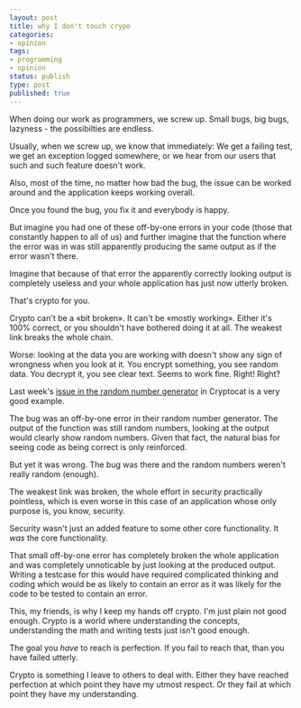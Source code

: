 ```yaml
---
layout: post
title: why I don't touch crypo
categories:
- opinion
tags:
- programming
- opinion
status: publish
type: post
published: true
---
```


When doing our work as programmers, we screw up. Small bugs, big bugs,
lazyness - the possibilties are endless.

Usually, when we screw up, we know that immediately: We get a failing
test, we get an exception logged somewhere, or we hear from our users
that such and such feature doesn't work.

Also, most of the time, no matter how bad the bug, the issue can be
worked around and the application keeps working overall.

Once you found the bug, you fix it and everybody is happy.

But imagine you had one of these off-by-one errors in your code (those
that constantly happen to all of us) and further imagine that the
function where the error was in was still apparently producing the same
output as if the error wasn't there.

Imagine that because of that error the apparently correctly looking
output is completely useless and your whole application has just now
utterly broken.

That's crypto for you.

Crypto can't be a «bit broken». It can't be «mostly working». Either
it's 100% correct, or you shouldn't have bothered doing it at all. The
weakest link breaks the whole chain.

Worse: looking at the data you are working with doesn't show any sign
of wrongness when you look at it. You encrypt something, you see random
data. You decrypt it, you see clear text. Seems to work fine. Right!
Right?

Last week's [issue in the random number generator](http://nakedsecurity.sophos.com/2013/07/09/anatomy-of-a-pseudorandom-number-generator-visualising-cryptocats-buggy-prng/) in Cryptocat is a very good example.

The bug was an off-by-one error in their random number generator. The
output of the function was still random numbers, looking at the output
would clearly show random numbers. Given that fact, the natural bias
for seeing code as being correct is only reinforced.

But yet it was wrong. The bug was there and the random numbers weren't
really random (enough).

The weakest link was broken, the whole effort in security practically
pointless, which is even worse in this case of an application whose
only purpose is, you know, security.

Security wasn't just an added feature to some other core functionality.
It *was* the core functionality.

That small off-by-one error has completely broken the whole application
and was completely unnoticable by just looking at the produced output.
Writing a testcase for this would have required complicated thinking
and coding which would be as likely to contain an error as it was
likely for the code to be tested to contain an error.

This, my friends, is why I keep my hands off crypto. I'm just plain not
good enough. Crypto is a world where understanding the concepts,
understanding the math and writing tests just isn't good enough.

The goal you *have* to reach is perfection. If you fail to reach that,
than you have failed utterly.

Crypto is something I leave to others to deal with. Either they have
reached perfection at which point they have my utmost respect. Or they
fail at which point they have my understanding.
